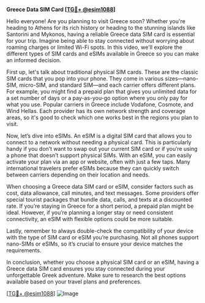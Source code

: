 **Greece Data SIM Card [[TG💪+ @esim1088](https://t.me/s/esim1088)]**

Hello everyone! Are you planning to visit Greece soon? Whether you're heading to Athens for its rich history or heading to the stunning islands like Santorini and Mykonos, having a reliable Greece data SIM card is essential for your trip. Imagine being able to stay connected without worrying about roaming charges or limited Wi-Fi spots. In this video, we'll explore the different types of SIM cards and eSIMs available in Greece so you can make an informed decision.

First up, let's talk about traditional physical SIM cards. These are the classic SIM cards that you pop into your phone. They come in various sizes—nano-SIM, micro-SIM, and standard SIM—and each carrier offers different plans. For example, you might find a prepaid plan that gives you unlimited data for a set number of days or a pay-as-you-go option where you only pay for what you use. Popular carriers in Greece include Vodafone, Cosmote, and Wind Hellas. Each provider has its own network strength and coverage areas, so it's good to check which one works best in the regions you plan to visit.

Now, let’s dive into eSIMs. An eSIM is a digital SIM card that allows you to connect to a network without needing a physical card. This is particularly handy if you don’t want to swap out your current SIM card or if you’re using a phone that doesn’t support physical SIMs. With an eSIM, you can easily activate your plan via an app or website, often with just a few taps. Many international travelers prefer eSIMs because they can quickly switch between carriers depending on their location and needs.

When choosing a Greece data SIM card or eSIM, consider factors such as cost, data allowance, call minutes, and text messages. Some providers offer special tourist packages that bundle data, calls, and texts at a discounted rate. If you’re staying in Greece for a short period, a prepaid plan might be ideal. However, if you’re planning a longer stay or need consistent connectivity, an eSIM with flexible options could be more suitable.

Lastly, remember to always double-check the compatibility of your device with the type of SIM card or eSIM you’re purchasing. Not all phones support nano-SIMs or eSIMs, so it’s crucial to ensure your device matches the requirements.

In conclusion, whether you choose a physical SIM card or an eSIM, having a Greece data SIM card ensures you stay connected during your unforgettable Greek adventure. Make sure to research the best options available based on your travel plans and preferences.

[[TG💪+ @esim1088](https://t.me/s/esim1088)] ![Image](https://i.postimg.cc/Y0z9fWf4/image.png)